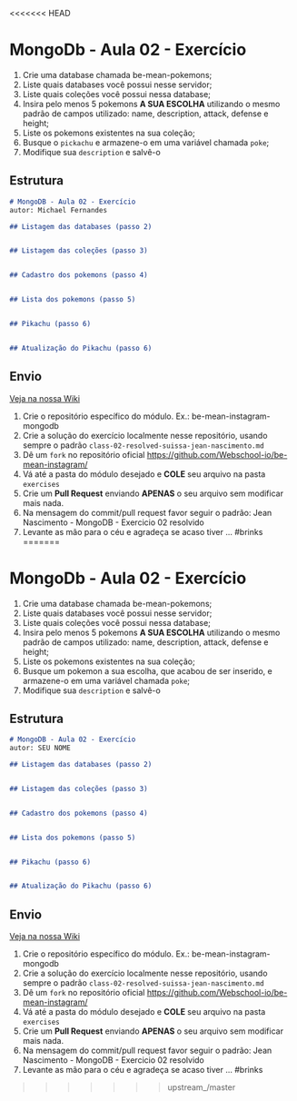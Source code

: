 <<<<<<< HEAD
# MongoDb - Aula 02 - Exercício

1. Crie uma database chamada be-mean-pokemons;
2. Liste quais databases você possui nesse servidor;
3. Liste quais coleções você possui nessa database;
4. Insira pelo menos 5 pokemons **A SUA ESCOLHA** utilizando o mesmo padrão de campos utilizado: name, description, attack, defense e height;
5. Liste os pokemons existentes na sua coleção;
6. Busque o `pickachu` e armazene-o em uma variável chamada `poke`;
7. Modifique sua `description` e salvê-o



## Estrutura

```md
# MongoDB - Aula 02 - Exercício
autor: Michael Fernandes

## Listagem das databases (passo 2)


## Listagem das coleções (passo 3)


## Cadastro dos pokemons (passo 4)


## Lista dos pokemons (passo 5)


## Pikachu (passo 6)


## Atualização do Pikachu (passo 6)

```


## Envio

[Veja na nossa Wiki](https://github.com/Webschool-io/be-mean-instagram/wiki/Exerc%C3%ADcios)

1. Crie o repositório específico do módulo. Ex.: be-mean-instagram-mongodb
2. Crie a solução do exercício localmente nesse repositório, usando sempre o padrão `class-02-resolved-suissa-jean-nascimento.md`
3. Dê um `fork` no repositório oficial https://github.com/Webschool-io/be-mean-instagram/
4. Vá até a pasta do módulo desejado e **COLE** seu arquivo na pasta `exercises`
5. Crie um **Pull Request** enviando **APENAS** o seu arquivo sem modificar mais nada.
6. Na mensagem do commit/pull request favor seguir o padrão: Jean Nascimento - MongoDB - Exercicio 02 resolvido
7. Levante as mão para o céu e agradeça se acaso tiver ... #brinks
=======
# MongoDb - Aula 02 - Exercício

1. Crie uma database chamada be-mean-pokemons;
2. Liste quais databases você possui nesse servidor;
3. Liste quais coleções você possui nessa database;
4. Insira pelo menos 5 pokemons **A SUA ESCOLHA** utilizando o mesmo padrão de campos utilizado: name, description, attack, defense e height;
5. Liste os pokemons existentes na sua coleção;
6. Busque um pokemon a sua escolha, que acabou de ser inserido, e armazene-o em uma variável chamada `poke`;
7. Modifique sua `description` e salvê-o



## Estrutura

```md
# MongoDB - Aula 02 - Exercício
autor: SEU NOME

## Listagem das databases (passo 2)


## Listagem das coleções (passo 3)


## Cadastro dos pokemons (passo 4)


## Lista dos pokemons (passo 5)


## Pikachu (passo 6)


## Atualização do Pikachu (passo 6)

```


## Envio

[Veja na nossa Wiki](https://github.com/Webschool-io/be-mean-instagram/wiki/Exerc%C3%ADcios)

1. Crie o repositório específico do módulo. Ex.: be-mean-instagram-mongodb
2. Crie a solução do exercício localmente nesse repositório, usando sempre o padrão `class-02-resolved-suissa-jean-nascimento.md`
3. Dê um `fork` no repositório oficial https://github.com/Webschool-io/be-mean-instagram/
4. Vá até a pasta do módulo desejado e **COLE** seu arquivo na pasta `exercises`
5. Crie um **Pull Request** enviando **APENAS** o seu arquivo sem modificar mais nada.
6. Na mensagem do commit/pull request favor seguir o padrão: Jean Nascimento - MongoDB - Exercicio 02 resolvido
7. Levante as mão para o céu e agradeça se acaso tiver ... #brinks
>>>>>>> upstream_/master
